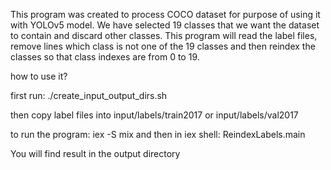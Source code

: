 This program was created to process COCO dataset for purpose of using it with YOLOv5 model.
We have selected 19 classes that we want the dataset to contain and discard other classes.
This program will read the label files, remove lines which class is not one of the 19 classes and then
reindex the classes so that class indexes are from 0 to 19.

how to use it?

first run:
./create_input_output_dirs.sh

then copy label files into input/labels/train2017 or input/labels/val2017

to run the program:
iex -S mix
and then in iex shell:
ReindexLabels.main

You will find result in the output directory
